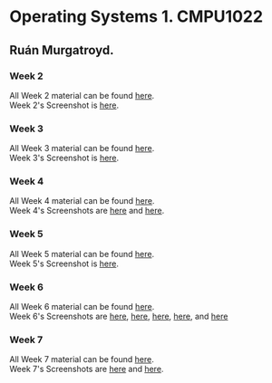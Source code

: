 # Operating Systems 1. CMPU1022
## Ruán Murgatroyd.

### Week 2
All Week 2 material can be found [here](/Week%202/).  
Week 2's Screenshot is [here](/Week%202/week2.png).

### Week 3
All Week 3 material can be found [here](/Week%203/).  
Week 3's Screenshot is [here](/Week%203/week3.png).

### Week 4
All Week 4 material can be found [here](/Week%204/).  
Week 4's Screenshots are [here](/Week%204/Week%204%20Part%201.png) and [here](/Week%204/Week%204%20Part%202.png).

### Week 5
All Week 5 material can be found [here](/Week%205/).  
Week 5's Screenshot is [here](/Week%205/Week%205.png).

### Week 6
All Week 6 material can be found [here](/Week%206/).  
Week 6's Screenshots are [here](/Week%206/week6pt1.png), [here](/Week%206/week6pt2.png), [here](/Week%206/week6pt3.png), [here](/Week%206/week6pt4.png), and [here](/Week%206/week6pt5.png)

### Week 7
All Week 7 material can be found [here](/Week%207/).  
Week 7's Screenshots are [here](/Week%207/week7pt1.png) and [here](/Week%207/week7pt2.png).
